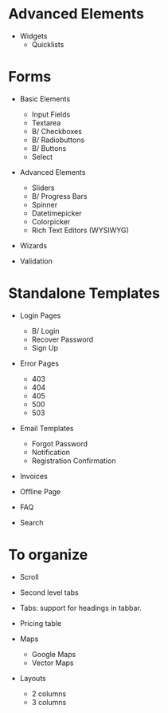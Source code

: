 Advanced Elements
============================

* Widgets
	+  Quicklists

Forms
============================

* Basic Elements
	+ 	Input Fields
	+ 	Textarea
	+ B/	Checkboxes
	+ B/	Radiobuttons
	+ B/	Buttons
	+ 	Select

* Advanced Elements
	+ 	Sliders
	+ B/	Progress Bars
	+ 	Spinner
	+ 	Datetimepicker
	+ 	Colorpicker
	+ 	Rich Text Editors (WYSIWYG)

* Wizards

* Validation

Standalone Templates
============================

* Login Pages
	+ B/	Login
	+ 	Recover Password
	+ 	Sign Up

* Error Pages
	+ 	403
	+ 	404
	+ 	405
	+ 	500
	+ 	503

* Email Templates
	+ 	Forgot Password
	+ 	Notification
	+ 	Registration Confirmation

* Invoices

* Offline Page

* FAQ

* Search

To organize
============================

* Scroll

* Second level tabs

* Tabs: support for headings in tabbar.

* Pricing table

* Maps
	+ Google Maps
	+ Vector Maps

* Layouts
	+ 2 columns
	+ 3 columns